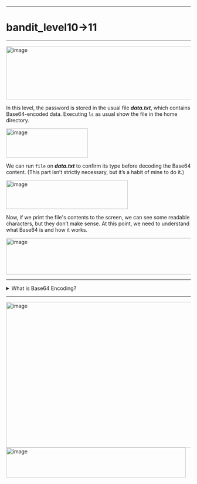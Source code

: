 ***
# bandit_level10->11
***
<img width="661" height="145" alt="image" src="https://github.com/user-attachments/assets/a9571a53-e435-40e4-97dd-a62653a8a621" />

In this level, the password is stored in the usual file ***data.txt***, which contains Base64-encoded data.
Executing `ls` as usual show the file in the home directory.  
  
<img width="223" height="79" alt="image" src="https://github.com/user-attachments/assets/7827e83f-84b9-44e1-af51-1f1949717343" />  

We can run `file` on ***data.txt*** to confirm its type before decoding the Base64 content. (This part isn’t strictly necessary, but it’s a habit of mine to do it.)
  
<img width="332" height="78" alt="image" src="https://github.com/user-attachments/assets/d856e3ca-bbfb-461b-b111-f458a65681fa" />  

Now, if we print the file's contents to the screen, we can see some readable characters, but they don’t make sense. At this point, we need to understand what Base64 is and how it works.
  
<img width="695" height="99" alt="image" src="https://github.com/user-attachments/assets/44614b1e-497c-4bbd-bf70-e5adad340434" />  
  
***
<details>
  <summary> What is Base64 Encoding?  </summary>

> Understanding what Base64 is and how it works isn’t essential to retrieve the password for this level.  
> However, it can be useful for future levels or challenges that involve Base64.  
> **Base64** has the purpose to encode binary data or simply text into printable characters.  
> But how does it encode the data?
> ***
> Let's take as example the word MAN
>   
> The first thing to do it's to take it's binary code in ASCII, that is M=0100 1101, A=0100 0001,N=0100 1110.  
> It is important to represent the letter in 8 bits and not 7 bits. (Look at [ASCII's story](https://en.wikipedia.org/wiki/ASCII) to understand why the first ASCII characters were represented with 7 bits instead of 8.)  
> What ***Base64*** does it to take the 3 bytes above or 24 bits (In this case) and divide them by 6. So the final representation will be this one:  
> | ASCII | M | A | N | - |
> | --- | --- | --- | --- | --- |
> | BINARY | 01001101 | 01000001 | 01001110 |  |
> | BASE64 | 010011 | 010100 | 000101 | 001110 |
>  
> In the first line we can observe three bytes in binary representing the word M-A-N.
>   
> In the second line, we have the division that ***Base64*** encoding do to convert letters from ASCII to Base64.
>   
> If we analyze the base64 table (Available here - [Base64 tables](https://en.wikipedia.org/wiki/Base64)) we can see that our quartet of 6 bits converted can be organized like this:  
> 010011 = T  
> 010100 = U  
> 000101 = F  
> 001110 = O  
>
> At this point we have understood how ***Base64*** works, but only with resultant bits multiple of three (24/3=8%0).
> ***
> What happens if the resultants groups are not multiple of 3?  
>  
> Take for example the letter M, in ASCII table is the code 0100 1101 in binary.
> If we start dividing in 6 bits we can see that the first group will be 010011.
> For the second we do not have enough numbers, so we fill the missing part of the group (6 bits) with zeros. The final result will be 01-0000.
> We do this things only with the groups that are not finished.  
> We have now two set of 6 bits:  
> 010011 and 010000.  
> Due the fact that ***Base64*** works in groups of 4 set of bits, we complete the remaining part with the symbol *"="*.  
> The final result will be: **TQ==**.
 
</details>
  
***  
  
<img width="810" height="396" alt="image" src="https://github.com/user-attachments/assets/a3f8f9b1-4506-45a3-8f4e-f35f5d028527" />  
<img width="490" height="82" alt="image" src="https://github.com/user-attachments/assets/83b15e6b-bd24-4897-9dae-47b415cc44cd" />   

  






























